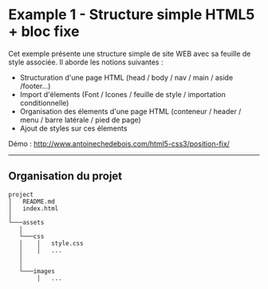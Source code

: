 # Example 1 - Structure simple HTML5 + bloc fixe
Cet exemple présente une structure simple de site WEB avec sa feuille de style associée.
Il aborde les notions suivantes :
* Structuration d'une page HTML (head / body / nav / main / aside /footer...)
* Import d'élements (Font / Icones / feuille de style / importation conditionnelle)
* Organisation des élements d'une page HTML (conteneur / header / menu / barre latérale / pied de page)
* Ajout de styles sur ces élements

Démo : http://www.antoinechedebois.com/html5-css3/position-fix/

---
## Organisation du projet
```
project
│   README.md
│   index.html   
│
└───assets
   │
   └───css
   │    │   style.css
   │    │   ...
   │
   │
   └───images
        │   ...
```
